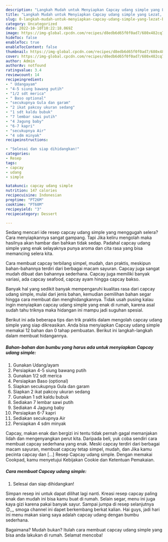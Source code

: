 ```yaml
---
description: "Langkah Mudah untuk Menyiapkan Capcay udang simple yang Lezat, Buat Buka Puasa}"
title: "Langkah Mudah untuk Menyiapkan Capcay udang simple yang Lezat, Buat Buka Puasa}"
slug: 0-langkah-mudah-untuk-menyiapkan-capcay-udang-simple-yang-lezat-buat-buka-puasa
category: Uncategorized
date: 2022-10-10T10:22:18.069Z
image: https://img-global.cpcdn.com/recipes/d8edb6d65f0f0ad7/680x482cq70/capcay-udang-simple-foto-resep-utama.jpg
hideToc: false
enableToc: true
enableTocContent: false
thumbnail: https://img-global.cpcdn.com/recipes/d8edb6d65f0f0ad7/680x482cq70/capcay-udang-simple-foto-resep-utama.jpg
cover: https://img-global.cpcdn.com/recipes/d8edb6d65f0f0ad7/680x482cq70/capcay-udang-simple-foto-resep-utama.jpg
author: Admin
authorAv: notfound
ratingvalue: 3.4
reviewcount: 14
recipeingredient:
- " Udangayam"
- "4-5 siung bawang putih"
- "1/2 sdt merica"
- " Baso optional"
- "secukupnya Gula dan garam"
- "2 ikat pakcoy ukuran sedang"
- "1 sdt kaldu bubuk"
- "7 lembar sawi putih"
- "4 Jagung baby"
- "6-7 kapri"
- "secukupnya Air"
- "4 sdm minyak"
recipeinstructions:

- "Selesai dan siap dihidangkan!"
categories:
- Resep
tags:
- capcay
- udang
- simple

katakunci: capcay udang simple 
nutrition: 147 calories
recipecuisine: Indonesian
preptime: "PT26M"
cooktime: "PT60M"
recipeyield: "3"
recipecategory: Dessert

---
```



Sedang mencari ide resep capcay udang simple yang menggugah selera? Cara menyiapkannya sangat gampang. Tapi Jika keliru mengolah maka hasilnya akan hambar dan bahkan tidak sedap. Padahal capcay udang simple yang enak selayaknya punya aroma dan cita rasa yang bisa memancing selera kita.


Cara membuat capcay terbilang simpel, mudah, dan praktis, meskipun bahan-bahannya terdiri dari berbagai macam sayuran. Capcay juga sangat mudah dibuat dan bahannya sederhana. Capcay juga memiliki banyak variasi, ada capcay seafood, capcay ayam hingga capcay bakso.

Banyak hal yang sedikit banyak mempengaruhi kualitas rasa dari capcay udang simple, mulai dari jenis bahan, kemudian pemilihan bahan segar hingga cara membuat dan menghidangkannya. Tidak usah pusing kalau ingin menyiapkan capcay udang simple yang enak di rumah, karena asal sudah tahu triknya maka hidangan ini mampu jadi suguhan spesial.


Berikut ini ada beberapa tips dan trik praktis dalam mengolah capcay udang simple yang siap dikreasikan. Anda bisa menyiapkan Capcay udang simple memakai 12 bahan dan 0 tahap pembuatan. Berikut ini langkah-langkah dalam membuat hidangannya.

<!--inarticleads1-->

##### Bahan-bahan dan bumbu yang harus ada untuk menyiapkan Capcay udang simple:

1. Gunakan  Udang/ayam
1. Persiapkan 4-5 siung bawang putih
1. Gunakan 1/2 sdt merica
1. Persiapkan  Baso (optional)
1. Siapkan secukupnya Gula dan garam
1. Siapkan 2 ikat pakcoy ukuran sedang
1. Gunakan 1 sdt kaldu bubuk
1. Sediakan 7 lembar sawi putih
1. Sediakan 4 Jagung baby
1. Persiapkan 6-7 kapri
1. Sediakan secukupnya Air
1. Persiapkan 4 sdm minyak


Capcay, makan enak dan bergizi ini tentu tidak pernah gagal memanjakan lidah dan mengenyangkan perut kita. Daripada beli, yuk coba sendiri cara membuat capcay sederhana yang enak. Meski capcay terdiri dari berbagai macam sayuran, membuat capcay tetap simpel, mudah, dan Jika kamu pecinta capcay dan […] Resep Capcay udang simple. Dengan memakai Cookpad, kamu menyetujui Kebijakan Cookie dan Ketentuan Pemakaian. 

<!--inarticleads2-->

##### Cara membuat Capcay udang simple:


1. Selesai dan siap dihidangkan!

Simpan resep ini untuk dapat dilihat lagi nanti. Kreasi resep capcay paling enak dan mudah ini bisa kamu buat di rumah. Selain segar, menu ini juga kaya gizi karena pakai banyak sayur. Sampai jumpa di resep selanjutnya 😊,,, smoga channel ini dapet berkembang berkat kalian. Hai guys, jadi hari ini menu makan siang saya adalah capcay udang dengan bumbu sederhana. 

Bagaimana? Mudah bukan? Itulah cara membuat capcay udang simple yang bisa anda lakukan di rumah. Selamat mencoba!
